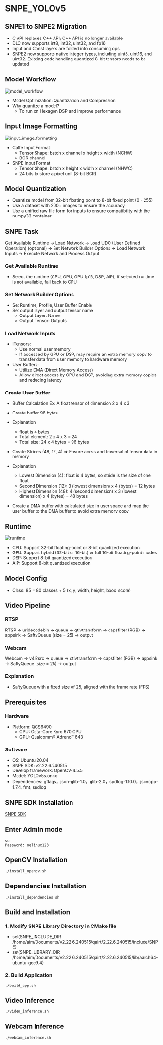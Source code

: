 # SNPE_YOLOv5

## SNPE1 to SNPE2 Migration
* C API replaces C++ API; C++ API is no longer available
* DLC now supports int8, int32, uint32, and fp16
* Input and Const layers are folded into consuming ops
* SNPE2 now supports native integer types, including uint8, uint16, and uint32. Existing code handling quantized 8-bit tensors needs to be updated

## Model Workflow
![model_workflow](https://github.com/user-attachments/assets/fef15672-e7bd-4cdf-b15b-a1b5fc9b9fe3)
* Model Optimization: Quantization and Compression
* Why quantize a model?
  - To run on Hexagon DSP and improve performance

## Input Image Formatting
 ![input_image_formatting](https://github.com/user-attachments/assets/75bc5503-2f41-404e-b3ab-ccad0c8fa445)
* Caffe Input Format
  - Tensor Shape: batch x channel x height x width (NCHW)
  - BGR channel
* SNPE Input Format
  - Tensor Shape: batch x height x width x channel (NHWC)
  - 24 bits to store a pixel unit (8-bit BGR)

## Model Quantization
* Quantize model from 32-bit floating point to 8-bit fixed point (0 - 255)
* Use a dataset with 200+ images to ensure the accuracy
* Use a unified raw file form for inputs to ensure compatibility with the numpy32 container

## SNPE Task
Get Available Runtime -> Load Network -> Load UDO (User Defined Operation) (optional) -> Set Network Builder Options -> Load Network Inputs -> Execute Network and Process Output

### Get Available Runtime
* Select the runtime (CPU, GPU, GPU fp16, DSP, AIP), if selected runtime is not available, fall back to CPU

### Set Network Builder Options
* Set Runtime, Profile, User Buffer Enable
* Set output layer and output tensor name
  - Output Layer: Name
  - Output Tensor: Outputs

### Load Network Inputs
* ITensors:
  - Use normal user memory
  - If accessed by GPU or DSP, may require an extra memory copy to transfer data from user memory to hardware memory
* User Buffers:
  - Utilize DMA (Direct Memory Access)
  - Allow direct access by GPU and DSP, avoiding extra memory copies and reducing latency
 
### Create User Buffer
* Buffer Calculation
Ex: A float tensor of dimension 2 x 4 x 3
* Create buffer 96 bytes
* Explanation
  - float is 4 bytes
  - Total element: 2 x 4 x 3 = 24
  - Total size: 24 x 4 bytes = 96 bytes 

* Create Strides (48, 12, 4) => Ensure accss and traversal of tensor data in memory
* Explanation
  - Lowest Dimension (4): float is 4 bytes, so stride is the size of one float
  - Second Dimension (12): 3 (lowest dimension) x 4 (bytes) = 12 bytes
  - Highest Dimension (48): 4 (second dimension) x 3 (lowest dimension) x 4 (bytes) = 48 bytes

* Create a DMA buffer with calculated size in user space and map the user buffer to the DMA buffer to avoid extra memory copy 

## Runtime
![runtime](https://github.com/user-attachments/assets/252a95d9-c14e-4d04-84c6-c7321fa2df11)
* CPU: Support 32-bit floating-point or 8-bit quantized execution
* GPU: Support hybrid (32-bit or 16-bit) or full 16-bit floating-point modes
* DSP: Support 8-bit quantized execution
* AIP: Support 8-bit quantized execution

## Model Config
* Class: 85 = 80 classes + 5 (x, y, width, height, bbox_score)

## Video Pipeline
### RTSP
RTSP -> uridecodebin -> queue -> qtivtransform -> capsfilter (RGB) -> appsink -> SaftyQueue (size = 25) -> output
### Webcam
Webcam -> v4l2src -> queue -> qtivtransform -> capsfilter (RGB) -> appsink -> SaftyQueue (size = 25) -> output
### Explanation
*  SaftyQueue with a fixed size of 25, aligned with the frame rate (FPS)

## Prerequisites
### Hardware
* Platform: QCS6490
  - CPU: Octa-Core Kyro 670 CPU
  - GPU: Qualcomm® Adreno™ 643
### Software  
* OS: Ubuntu 20.04
* SNPE SDK: v2.22.6.240515
* Develop framework: OpenCV-4.5.5
* Model: YOLOv5s.onnx
* Dependencies: gflags，json-glib-1.0，glib-2.0，spdlog-1.10.0，jsoncpp-1.7.4, fmt, spdlog

## SNPE SDK Installation
[SNPE SDK](https://www.qualcomm.com/developer/software/neural-processing-sdk-for-ai)

## Enter Admin mode
```
su
Password: oelinux123
```

## OpenCV Installation
```
./install_opencv.sh
```

## Dependencies Installation
```
./install_dependencies.sh
```

## Build and Installation
### 1. Modify SNPE Library Directory in CMake file
* set(SNPE_INCLUDE_DIR /home/aim/Documents/v2.22.6.240515/qairt/2.22.6.240515/include/SNPE)
* set(SNPE_LIBRARY_DIR /home/aim/Documents/v2.22.6.240515/qairt/2.22.6.240515/lib/aarch64-ubuntu-gcc9.4)

### 2. Build Application
```
./build_app.sh
```

## Video Inference
```
./video_inference.sh
```

## Webcam Inference
```
./webcam_inference.sh
```

